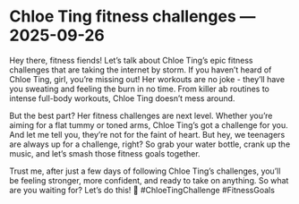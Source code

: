 # Chloe Ting fitness challenges — 2025-09-26

Hey there, fitness fiends! Let’s talk about Chloe Ting’s epic fitness challenges that are taking the internet by storm. If you haven’t heard of Chloe Ting, girl, you’re missing out! Her workouts are no joke - they’ll have you sweating and feeling the burn in no time. From killer ab routines to intense full-body workouts, Chloe Ting doesn’t mess around.

But the best part? Her fitness challenges are next level. Whether you’re aiming for a flat tummy or toned arms, Chloe Ting’s got a challenge for you. And let me tell you, they’re not for the faint of heart. But hey, we teenagers are always up for a challenge, right? So grab your water bottle, crank up the music, and let’s smash those fitness goals together.

Trust me, after just a few days of following Chloe Ting’s challenges, you’ll be feeling stronger, more confident, and ready to take on anything. So what are you waiting for? Let’s do this! 💪 #ChloeTingChallenge #FitnessGoals